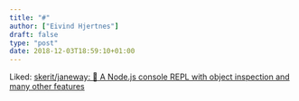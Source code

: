 ```yaml
---
title: "#"
author: ["Eivind Hjertnes"]
draft: false
type: "post"
date: 2018-12-03T18:59:10+01:00
---
```


Liked: [skerit/janeway: 🌌 A Node.js
console REPL with object inspection and many other features](https://github.com/skerit/janeway)
